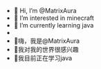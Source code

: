 - 👋 Hi, I’m @MatrixAura
- 👀 I’m interested in minecraft
- 🌱 I’m currently learning java
- 
- 👋嗨，我是@MatrixAura
- 👀我对我的世界很感兴趣
- 🌱我目前正在学习java

<!---
MatrixAura/MatrixAura is a ✨ special ✨ repository because its `README.md` (this file) appears on your GitHub profile.
You can click the Preview link to take a look at your changes.
--->
